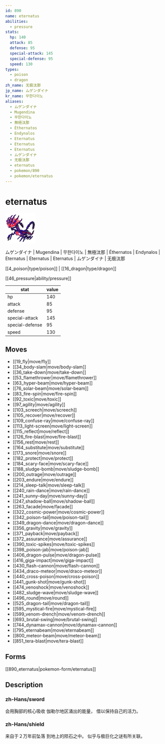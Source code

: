 ```yaml
---
id: 890
name: eternatus
abilities:
  - pressure
stats:
  hp: 140
  attack: 85
  defense: 95
  special-attack: 145
  special-defense: 95
  speed: 130
types:
  - poison
  - dragon
zh_name: 无极汰那
jp_name: ムゲンダイナ
kr_name: 무한다이노
aliases:
  - ムゲンダイナ
  - Mugendina
  - 무한다이노
  - 無極汰那
  - Éthernatos
  - Endynalos
  - Eternatus
  - Eternatus
  - Eternatus
  - ムゲンダイナ
  - 无极汰那
  - eternatus
  - pokemon/890
  - pokemon/eternatus
---
```

# eternatus

![](https://raw.githubusercontent.com/PokeAPI/sprites/master/sprites/pokemon/890.png)

ムゲンダイナ | Mugendina | 무한다이노 | 無極汰那 | Éthernatos | Endynalos | Eternatus | Eternatus | Eternatus | ムゲンダイナ | 无极汰那

[[4_poison|type/poison]] | [[16_dragon|type/dragon]]

[[46_pressure|ability/pressure]]

|stat|value|
|---|---|
|hp|140|
|attack|85|
|defense|95|
|special-attack|145|
|special-defense|95|
|speed|130|


## Moves

- [[19_fly|move/fly]]
- [[34_body-slam|move/body-slam]]
- [[36_take-down|move/take-down]]
- [[53_flamethrower|move/flamethrower]]
- [[63_hyper-beam|move/hyper-beam]]
- [[76_solar-beam|move/solar-beam]]
- [[83_fire-spin|move/fire-spin]]
- [[92_toxic|move/toxic]]
- [[97_agility|move/agility]]
- [[103_screech|move/screech]]
- [[105_recover|move/recover]]
- [[109_confuse-ray|move/confuse-ray]]
- [[113_light-screen|move/light-screen]]
- [[115_reflect|move/reflect]]
- [[126_fire-blast|move/fire-blast]]
- [[156_rest|move/rest]]
- [[164_substitute|move/substitute]]
- [[173_snore|move/snore]]
- [[182_protect|move/protect]]
- [[184_scary-face|move/scary-face]]
- [[188_sludge-bomb|move/sludge-bomb]]
- [[200_outrage|move/outrage]]
- [[203_endure|move/endure]]
- [[214_sleep-talk|move/sleep-talk]]
- [[240_rain-dance|move/rain-dance]]
- [[241_sunny-day|move/sunny-day]]
- [[247_shadow-ball|move/shadow-ball]]
- [[263_facade|move/facade]]
- [[322_cosmic-power|move/cosmic-power]]
- [[342_poison-tail|move/poison-tail]]
- [[349_dragon-dance|move/dragon-dance]]
- [[356_gravity|move/gravity]]
- [[371_payback|move/payback]]
- [[372_assurance|move/assurance]]
- [[390_toxic-spikes|move/toxic-spikes]]
- [[398_poison-jab|move/poison-jab]]
- [[406_dragon-pulse|move/dragon-pulse]]
- [[416_giga-impact|move/giga-impact]]
- [[430_flash-cannon|move/flash-cannon]]
- [[434_draco-meteor|move/draco-meteor]]
- [[440_cross-poison|move/cross-poison]]
- [[441_gunk-shot|move/gunk-shot]]
- [[474_venoshock|move/venoshock]]
- [[482_sludge-wave|move/sludge-wave]]
- [[496_round|move/round]]
- [[525_dragon-tail|move/dragon-tail]]
- [[595_mystical-fire|move/mystical-fire]]
- [[599_venom-drench|move/venom-drench]]
- [[693_brutal-swing|move/brutal-swing]]
- [[744_dynamax-cannon|move/dynamax-cannon]]
- [[795_eternabeam|move/eternabeam]]
- [[800_meteor-beam|move/meteor-beam]]
- [[851_tera-blast|move/tera-blast]]

## Forms



[[890_eternatus|pokemon-form/eternatus]]

## Description

### zh-Hans/sword

会用胸部的核心吸收
伽勒尔地区涌出的能量，
借以保持自己的活力。

### zh-Hans/shield

来自于２万年前坠落
到地上的陨石之中。
似乎与极巨化之谜有所关联。

